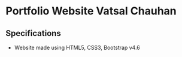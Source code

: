 # Portfolio Website Vatsal Chauhan


## Specifications
- Website made using HTML5, CSS3, Bootstrap v4.6